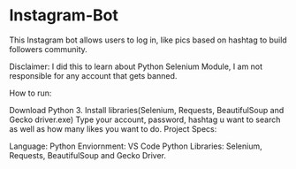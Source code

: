 # Instagram-Bot
This Instagram bot allows users to log in, like pics based on hashtag to build followers community.

Disclaimer: I did this to learn about Python Selenium Module, I am not responsible for any account that gets banned.

How to run:

Download Python 3.
Install libraries(Selenium, Requests, BeautifulSoup and Gecko driver.exe)
Type your account, password, hashtag u want to search as well as how many likes you want to do.
Project Specs:

Language: Python
Enviornment: VS Code
Python Libraries: Selenium, Requests, BeautifulSoup and Gecko Driver.
